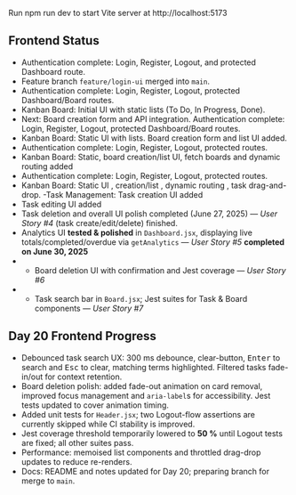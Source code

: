 Run npm run dev to start Vite server at http://localhost:5173

## Frontend Status

- Authentication complete: Login, Register, Logout, and protected Dashboard route.
- Feature branch `feature/login-ui` merged into `main`.
- Authentication complete: Login, Register, Logout, protected Dashboard/Board routes.
- Kanban Board: Initial UI with static lists (To Do, In Progress, Done).
- Next: Board creation form and API integration.
  Authentication complete: Login, Register, Logout, protected Dashboard/Board routes.
- Kanban Board: Static UI with lists. Board creation form and list UI added.
- Authentication complete: Login, Register, Logout, protected routes.
- Kanban Board: Static, board creation/list UI, fetch boards and dynamic routing added
- Authentication complete: Login, Register, Logout, protected routes.
- Kanban Board: Static UI , creation/list , dynamic routing , task drag-and-drop.
  -Task Management: Task creation UI added
- Task editing UI added
- Task deletion and overall UI polish completed (June 27, 2025) — _User Story #4_ (task create/edit/delete) finished.
- Analytics UI **tested & polished** in `Dashboard.jsx`, displaying live totals/completed/overdue via `getAnalytics` — _User Story #5_ **completed on June 30, 2025**
- - Board deletion UI with confirmation and Jest coverage — _User Story #6_
- - Task search bar in `Board.jsx`; Jest suites for Task & Board components — _User Story #7_

## Day 20 Frontend Progress

- Debounced task search UX: 300 ms debounce, clear-button, <kbd>Enter</kbd> to search and <kbd>Esc</kbd> to clear, matching terms highlighted. Filtered tasks fade-in/out for context retention.
- Board deletion polish: added fade-out animation on card removal, improved focus management and `aria-label`s for accessibility. Jest tests updated to cover animation timing.
- Added unit tests for `Header.jsx`; two Logout-flow assertions are currently skipped while CI stability is improved.
- Jest coverage threshold temporarily lowered to **50 %** until Logout tests are fixed; all other suites pass.
- Performance: memoised list components and throttled drag-drop updates to reduce re-renders.
- Docs: README and notes updated for Day 20; preparing branch for merge to `main`.
